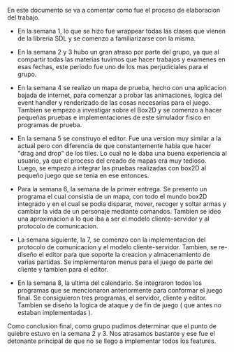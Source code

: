 En este documento se va a comentar como fue el proceso de elaboracion del trabajo.
- En la semana 1, lo que se hizo fue wrappear todas las clases que vienen de la libreria SDL y se comenzo a familiarizarse con la misma.

- En la semana 2 y 3 hubo un gran atraso por parte del grupo, ya que al compartir todas las materias tuvimos que hacer trabajos y examenes en esas fechas, este periodo fue uno de los mas perjudiciales para el grupo.

- En la semana 4 se realizo un mapa de prueba, hecho con una aplicacion bajada de internet, para comenzar a probar las animaciones, logica del event handler y renderizado de las cosas necesarias para el juego. Tambien se empezo a investigar sobre el Box2D y se comenzo a hacer pequeñas pruebas e implementaciones de este simulador fisico en programas de prueba.

- En la semana 5 se construyo el editor. Fue una version muy similar a la actual pero con diferencia de que constantemente habia que hacer "drag and drop" de los tiles. Lo cual no le daba una buena experiencia al usuario, ya que el proceso del creado de mapas era muy tedioso. Luego, se empezo a integrar las pruebas realizadas con box2D al pequeño juego que se tenia en ese entonces.

- Para la semana 6, la semana de la primer entrega. Se presento un programa el cual consistia de un mapa, con todo el mundo box2D integrado y en el cual se podia disparar, mover, recoger y soltar armas y cambiar la vida de un personaje mediante comandos. Tambien se ideo una aproximacion a lo que iba a ser el modelo cliente-servidor y al protocolo de comunicacion.

- La semana siguiente, la 7, se comenzo con la implementacion del protocolo de comunicacion y el modelo cliente-servidor. Tambien, se re-diseño el editor para que soporte la creacion y almacenamiento de varias partidas. Se implementaron menus para el juego de parte del cliente y tambien para el editor.

- En la semana 8, la ultima del calendario. Se integraron todos los programas que se mencionaron anteriormente para conformar el juego final. Se consiguieron tres programas, el servidor, cliente y editor. Tambien se diseño la logica de ataque y de fin de juego ( que antes no estaban implementadas ).

Como conclusion final, como grupo pudimos determinar que el punto de quiebre estuvo en la semana 2 y 3. Nos atrasamos bastante y ese fue el detonante principal de que no se llego a implementar todos los features. 
